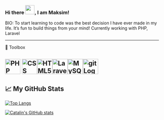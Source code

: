 ### Hi there <img src="https://raw.githubusercontent.com/MartinHeinz/MartinHeinz/master/wave.gif" width="30px">, I am Maksim!

BIO:
To start learning to code was the best decision I have ever made in my life. It’s fun to build things from your mind!
Currently working with PHP, Laravel

---

🧰 Toolbox 
 
 <img src="https://cdn.worldvectorlogo.com/logos/php-1.svg" alt="PHP logo" width="50" height="50"/> <img src="https://cdn.worldvectorlogo.com/logos/css-3.svg" alt="CSS Logo" width="50" height="50"/><img src="https://cdn.worldvectorlogo.com/logos/html-1.svg" alt="HTML5 Logo" width="50" height="50"/><img src="https://cdn.worldvectorlogo.com/logos/laravel-2.svg" alt="Laravel Logo" width="50" height="50"/><img src="https://cdn.worldvectorlogo.com/logos/mysql-6.svg" alt="MySQL Logo" width="50" height="50"/><img src="https://cdn.worldvectorlogo.com/logos/git.svg" alt="git Logo" width="50" height="50"/>
---
## &#x1f4c8;  My GitHub Stats

[![Top Langs](https://github-readme-stats.vercel.app/api/top-langs/?username=BlowYourMind&hide=java,html,css&theme=radical)](https://github.com/anuraghazra/github-readme-stats)

[![Catalin's GitHub stats](https://github-readme-stats.vercel.app/api?username=BlowYourMind&theme=radical)](https://github.com/anuraghazra/github-readme-stats)
